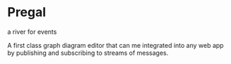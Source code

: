 # Pregal
a river for events

A first class graph diagram editor that can me integrated into any web app by 
publishing and subscribing to streams of messages.
